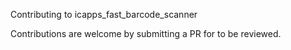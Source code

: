 Contributing to icapps_fast_barcode_scanner

Contributions are welcome by submitting a PR for to be reviewed. 